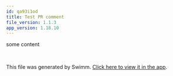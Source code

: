 ```yaml
---
id: qa93i1od
title: Test PR comment
file_version: 1.1.3
app_version: 1.18.10
---
```


some content

<br/>

This file was generated by Swimm. [Click here to view it in the app](https://app.swimm.io/repos/Z2l0aHViJTNBJTNBY292aWRwYXNzJTNBJTNBc2h1anV1dQ==/docs/qa93i1od).
